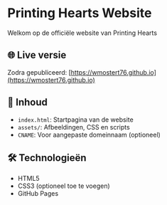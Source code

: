 # Printing Hearts Website

Welkom op de officiële website van Printing Hearts

## 🌐 Live versie
Zodra gepubliceerd: [https://wmostert76.github.io](https://wmostert76.github.io)

## 📁 Inhoud
- `index.html`: Startpagina van de website
- `assets/`: Afbeeldingen, CSS en scripts
- `CNAME`: Voor aangepaste domeinnaam (optioneel)

## 🛠️ Technologieën
- HTML5
- CSS3 (optioneel toe te voegen)
- GitHub Pages
